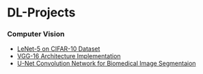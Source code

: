 # DL-Projects

### Computer Vision

* [LeNet-5 on CIFAR-10 Dataset](https://github.com/ArunPalaniappan/DL-Projects/tree/main/CV/LeNet-5)
* [VGG-16 Architecture Implementation](https://github.com/ArunPalaniappan/DL-Projects/tree/main/CV/VGG-16)
* [U-Net Convolution Network for Biomedical Image Segmentaion](https://github.com/ArunPalaniappan/DL-Projects/tree/main/CV/U-Net)
